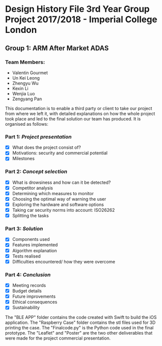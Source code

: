 # Design History File 3rd Year Group Project 2017/2018 - Imperial College London

## Group 1: ARM After Market ADAS 

### Team Members:
- Valentin Gourmet
- Un Kei Leong
- Zhengyu Wu
- Kexin Li
- Wenjia Luo
- Zengyang Pan


This documentation is to enable a third party or client to take our project from where we left it, with detailed explanations on how the whole project took place and led to the final solution our team has produced.
It is organised as follows:

### Part 1: *Project presentation*
- [x] What does the project consist of?
- [x] Motivations: security and commercial potential
- [x] Milestones

### Part 2: *Concept selection*
- [x] What is drowsiness and how can it be detected?
- [x] Competitor analysis
- [x] Determining which measures to monitor
- [x] Choosing the optimal way of warning the user
- [x] Exploring the hardware and software options
- [x] Taking car security norms into account: ISO26262
- [x] Splitting the tasks

### Part 3: *Solution*
- [x] Components used
- [x] Features implemented
- [x] Algorithm explanation
- [x] Tests realised
- [x] Difficulties encountered/ how they were overcome

### Part 4: *Conclusion*
- [x] Meeting records
- [x] Budget details
- [x] Future improvements
- [x] Ethical consequences
- [x] Sustainability

The "BLE APP" folder contains the code created with Swift to build the iOS application.
The "Raspberry Case" folder contains the stl files used for 3D printing the case.
The "Finalcode.py" is the Python code used in the final prototype.
The "Leaflet" and "Poster" are the two other deliverables that were made for the project commercial presentation.
